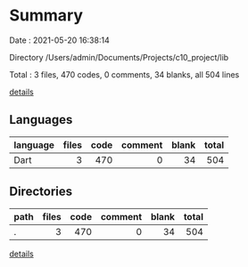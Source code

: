 # Summary

Date : 2021-05-20 16:38:14

Directory /Users/admin/Documents/Projects/c10_project/lib

Total : 3 files,  470 codes, 0 comments, 34 blanks, all 504 lines

[details](details.md)

## Languages
| language | files | code | comment | blank | total |
| :--- | ---: | ---: | ---: | ---: | ---: |
| Dart | 3 | 470 | 0 | 34 | 504 |

## Directories
| path | files | code | comment | blank | total |
| :--- | ---: | ---: | ---: | ---: | ---: |
| . | 3 | 470 | 0 | 34 | 504 |

[details](details.md)